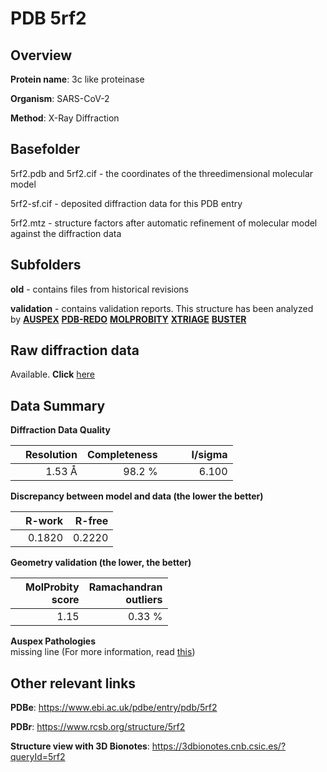 # PDB 5rf2

## Overview

**Protein name**: 3c like proteinase

**Organism**: SARS-CoV-2

**Method**: X-Ray Diffraction

## Basefolder

5rf2.pdb and 5rf2.cif - the coordinates of the threedimensional molecular model

5rf2-sf.cif - deposited diffraction data for this PDB entry

5rf2.mtz - structure factors after automatic refinement of molecular model against the diffraction data

## Subfolders



**old** - contains files from historical revisions

**validation** - contains validation reports. This structure has been analyzed by [**AUSPEX**](https://github.com/thorn-lab/coronavirus_structural_task_force/tree/master/pdb/3c_like_proteinase/SARS-CoV-2/5rf2/validation/auspex) [**PDB-REDO**](https://github.com/thorn-lab/coronavirus_structural_task_force/tree/master/pdb/3c_like_proteinase/SARS-CoV-2/5rf2/validation/pdb-redo) [**MOLPROBITY**](https://github.com/thorn-lab/coronavirus_structural_task_force/tree/master/pdb/3c_like_proteinase/SARS-CoV-2/5rf2/validation/molprobity) [**XTRIAGE**](https://github.com/thorn-lab/coronavirus_structural_task_force/blob/master/pdb/3c_like_proteinase/SARS-CoV-2/5rf2/validation/Xtriage_output.log) [**BUSTER**](https://www.globalphasing.com/buster/wiki/index.cgi?Covid19Pdb5RF2) 



## Raw diffraction data

Available. **Click** [here](https://zenodo.org/record/3731154) 

## Data Summary
**Diffraction Data Quality**

|   | Resolution | Completeness| I/sigma |
|---|-------------:|----------------:|--------------:|
|   |1.53 Å|98.2  %|<img width=50/>6.100|

**Discrepancy between model and data (the lower the better)**

|   | **R-work**| **R-free**   
|---|-------------:|----------------:|           
||  0.1820|  0.2220|

**Geometry validation (the lower, the better)**

|   |**MolProbity<br>score**| **Ramachandran<br>outliers** 
|---|-------------:|----------------:|
||  1.15|  0.33 %|

**Auspex Pathologies**<br> missing line (For more information, read [this](https://github.com/thorn-lab/coronavirus_structural_task_force/blob/master/pdb/3c_like_proteinase/SARS-CoV-2/5rf2/validation/auspex/5rf2_auspex_comments.txt))

 



## Other relevant links 
**PDBe**:  https://www.ebi.ac.uk/pdbe/entry/pdb/5rf2
 
**PDBr**: https://www.rcsb.org/structure/5rf2 

**Structure view with 3D Bionotes**: https://3dbionotes.cnb.csic.es/?queryId=5rf2

